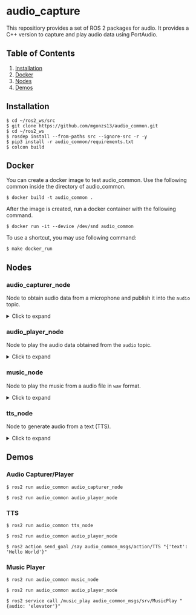 # audio_capture

This repositiory provides a set of ROS 2 packages for audio. It provides a C++ version to capture and play audio data using PortAudio.

## Table of Contents

1. [Installation](#installation)
2. [Docker](#docker)
3. [Nodes](#nodes)
4. [Demos](#demos)

## Installation

```shell
$ cd ~/ros2_ws/src
$ git clone https://github.com/mgonzs13/audio_common.git
$ cd ~/ros2_ws
$ rosdep install --from-paths src --ignore-src -r -y
$ pip3 install -r audio_common/requirements.txt
$ colcon build
```

## Docker

You can create a docker image to test audio_common. Use the following common inside the directory of audio_common.

```shell
$ docker build -t audio_common .
```

After the image is created, run a docker container with the following command.

```shell
$ docker run -it --device /dev/snd audio_common
```

To use a shortcut, you may use following command:

```shell
$ make docker_run
```

## Nodes

### audio_capturer_node

Node to obtain audio data from a microphone and publish it into the `audio` topic.

<details>
<summary>Click to expand</summary>

#### Parameters

- **format**: Specifies the audio format to be used for capturing. Common values are `paInt16` (16-bit format) or other formats supported by PortAudio. Default: `paInt16`

- **channels**: The number of audio channels to capture. Typically, `1` for mono and `2` for stereo. Default: `1`

- **rate**: The sample rate that is is how many samples per second should be captured. Default: `16000`

- **chunk**: The size of each audio frames. Default: `4096`

- **device**: The ID of the audio input device. A value of `-1` indicates that the default audio input device should be used. Default: `-1`

- **frame_id**: An identifier for the audio frame. This can be useful for synchronizing audio data with other data streams. Default: `""`

#### ROS 2 Interfaces

- **audio**: Topic to publish the audio data captured from the microphone. Type: `audio_common_msgs/msg/AudioStamped`

</details>

### audio_player_node

Node to play the audio data obtained from the `audio` topic.

<details>
<summary>Click to expand</summary>

#### Parameters

- **channels**: The number of audio channels to capture. Typically, `1` for mono and `2` for stereo. Default: `1`

- **device**: The ID of the audio input device. A value of `-1` indicates that the default audio input device should be used. Default: `-1`

#### ROS 2 Interfaces

- **audio**: Topic subscriber to get the audio data captured to be played. Type: `audio_common_msgs/msg/AudioStamped`

</details>

### music_node

Node to play the music from a audio file in `wav` format.

<details>
<summary>Click to expand</summary>

#### Parameters

- **chunk_time**: Time, in milliseconds, that last each audio chunk. Default: `50`

- **frame_id**: An identifier for the audio frame. This can be useful for synchronizing audio data with other data streams. Default: `""`

#### ROS 2 Interfaces

- **audio**: Topic subscriber to get the audio data captured to be played. Type: `audio_common_msgs/msg/AudioStamped`

</details>

### tts_node

Node to generate audio from a text (TTS).

<details>
<summary>Click to expand</summary>

#### Parameters

- **chunk**: The size of each audio frames. Default: `4096`

- **frame_id**: An identifier for the audio frame. This can be useful for synchronizing audio data with other data streams. Default: `""`

#### ROS 2 Interfaces

- **audio**: Topic publisher to send the audio data generated by the TTS. Type: `audio_common_msgs/msg/AudioStamped`

- **say**: Action to generate audio data from a text. Type: `audio_common_msgs/action/TTS`

</details>

## Demos

### Audio Capturer/Player

```shell
$ ros2 run audio_common audio_capturer_node
```

```shell
$ ros2 run audio_common audio_player_node
```

### TTS

```shell
$ ros2 run audio_common tts_node
```

```shell
$ ros2 run audio_common audio_player_node
```

```shell
$ ros2 action send_goal /say audio_common_msgs/action/TTS "{'text': 'Hello World'}"
```

### Music Player

```shell
$ ros2 run audio_common music_node
```

```shell
$ ros2 run audio_common audio_player_node
```

```shell
$ ros2 service call /music_play audio_common_msgs/srv/MusicPlay "{audio: 'elevator'}"
```
